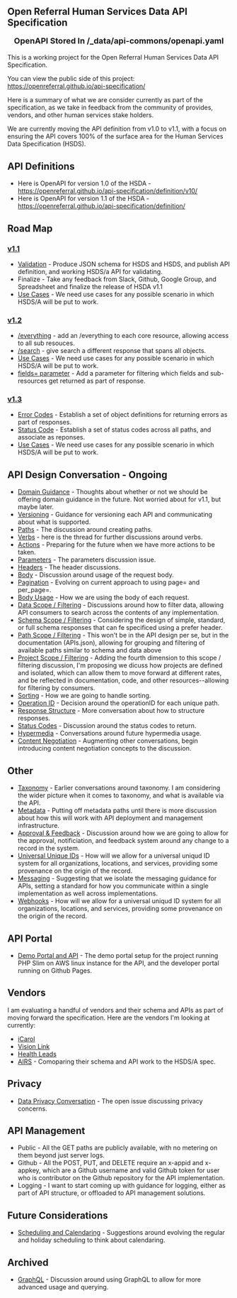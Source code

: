 ## Open Referral Human Services Data API Specification

<p align="center" style="font-size: 18px;"><strong>OpenAPI Stored In /_data/api-commons/openapi.yaml</strong></p>

This is a working project for the Open Referral Human Services Data API Specification.

You can view the public side of this project: https://openreferral.github.io/api-specification/

Here is a summary of what we are consider currently as part of the specification, as we take in feedback from the community of provides, vendors, and other human services stake holders.

We are currently moving the API definition from v1.0 to v1.1, with a focus on ensuring the API covers 100% of the surface area for the Human Services Data Specification (HSDS). 

## API Definitions

* Here is OpenAPI for version 1.0 of the HSDA - https://openreferral.github.io/api-specification/definition/v10/
* Here is OpenAPI for version 1.1 of the HSDA - https://openreferral.github.io/api-specification/definition/

## Road Map 

### [v1.1](https://github.com/openreferral/api-specification/issues?q=is%3Aissue+is%3Aopen+label%3Av1.1)

- [Validation](https://github.com/openreferral/api-specification/issues/43) - Produce JSON schema for HSDS and HSDS, and publish API definition, and working HSDS/a API for validating.
- Finalize - Take any feedback from Slack, Github, Google Group, and Spreadsheet and finalize the release of HSDA v1.1
- [Use Cases](https://github.com/openreferral/api-specification/issues/44) - We need use cases for any possible scenario in which HSDS/A will be put to work.

### [v1.2](https://github.com/openreferral/api-specification/issues?q=is%3Aissue+is%3Aopen+label%3Av1.2)

- [/everything](https://github.com/openreferral/api-specification/issues/45) - add an /everything to each core resource, allowing access to all sub resouces.
- [/search](https://github.com/openreferral/api-specification/issues/46) - give search a different response that spans all objects.
- [Use Cases](https://github.com/openreferral/api-specification/issues/44) - We need use cases for any possible scenario in which HSDS/A will be put to work.
- [fields= parameter]() - Add a parameter for filtering which fields and sub-resources get returned as part of response. 

### [v1.3](https://github.com/openreferral/api-specification/issues?q=is%3Aissue+is%3Aopen+label%3Av1.3)

- [Error Codes](https://github.com/openreferral/api-specification/issues/47) - Establish a set of object definitions for returning errors as part of responses.
- [Status Code](https://github.com/openreferral/api-specification/issues/48) - Establish a set of status codes across all paths, and associate as reponses.
- [Use Cases](https://github.com/openreferral/api-specification/issues/44) - We need use cases for any possible scenario in which HSDS/A will be put to work.

## API Design Conversation - Ongoing

* [Domain Guidance](https://github.com/openreferral/api-specification/issues/41) - Thoughts about whether or not we should be offering domain guidance in the future. Not worried about for v1.1, but maybe later.
* [Versioning](https://github.com/openreferral/api-specification/issues/8) - Guidance for versioning each API and communicating about what is supported.
* [Paths](https://github.com/openreferral/api-specification/issues/27) - The discussion around creating paths.
* [Verbs](https://github.com/openreferral/api-specification/issues/26) - here is the thread for further discussions around verbs.
* [Actions](https://github.com/openreferral/api-specification/issues/24) - Preparing for the future when we have more actions to be taken.
* [Parameters](https://github.com/openreferral/api-specification/issues/24) - The parameters discussion issue.
* [Headers](https://github.com/openreferral/api-specification/issues/5) - The header discussions.
* [Body](https://github.com/openreferral/api-specification/issues/25) - Discussion around usage of the request body.
* [Pagination](https://github.com/openreferral/api-specification/issues/10) - Evolving on current approach to using page= and per_page=.
* [Body Usage](https://github.com/openreferral/api-specification/issues/25) - How we are using the body of each request.
* [Data Scope / Filtering](https://github.com/openreferral/api-specification/issues/22) - Discussions around how to filter data, allowing API consumers to search across the contents of any implementation.
* [Schema Scope / Filtering](https://github.com/openreferral/api-specification/issues/21) - Considering the design of simple, standard, or full schema responses that can fe specificed using a prefer header.
* [Path Scope / Filtering](https://github.com/openreferral/api-specification/issues/38) - This won't be in the API design per se, but in the documentation (APIs.json), allowing for grouping and filtering of available paths similar to schema and data above
* [Project Scope / Filtering](https://github.com/openreferral/api-specification/issues/40) - Adding the fourth dimension to this scope / filtering discussion, I'm proposing we dicuss how projects are defined and isolated, which can allow them to move forward at different rates, and be reflected in documentation, code, and other resources--allowing for filtering by consumers.
* [Sorting](https://github.com/openreferral/api-specification/issues/12) - How we are going to handle sorting.
* [Operation ID](https://github.com/openreferral/api-specification/issues/4) - Decision around the operationID for each unique path.
* [Response Structure](https://github.com/openreferral/api-specification/issues/6) - More conversation about how to structure responses.
* [Status Codes](https://github.com/openreferral/api-specification/issues/3) - Discussion around the status codes to return.
* [Hypermedia](https://github.com/openreferral/api-specification/issues/7) - Conversations around future hypermedia usage.
* [Content Negotiation](https://github.com/openreferral/api-specification/issues/39) - Augmenting other conversations, begin introducing content negotiation concepts to the discussion.

## Other

* [Taxonomy](https://github.com/openreferral/api-specification/issues/19) - Earlier conversations around taxonomy. I am considering the wider picture when it comes to taxonomy, and what is available via the API.
* [Metadata](https://github.com/openreferral/api-specification/issues/28) - Putting off metadata paths until there is more discussion about how this will work with API deployment and management infrastructure.
* [Approval & Feedback](https://github.com/openreferral/api-specification/issues/34) - Discussion around how we are going to allow for the approval, notificiation, and feedback system around any change to a record in the system.
* [Universal Unique IDs](https://github.com/openreferral/api-specification/issues/35) - How will we allow for a universal uniqud ID system for all organizations, locations, and services, providing some provenance on the origin of the record.
* [Messaging](https://github.com/openreferral/api-specification/issues/37) - Suggesting that we isolate the messaging guidance for APIs, setting a standard for how you communicate within a single implementation as well across implementations.
* [Webhooks](https://github.com/openreferral/api-specification/issues/35) - How will we allow for a universal uniqud ID system for all organizations, locations, and services, providing some provenance on the origin of the record.

## API Portal

* [Demo Portal and API](http://developer.open.referral.adopta.agency/) - The demo portal setup for the project running PHP Slim on AWS linux instance for the API, and the developer portal running on Github Pages.

## Vendors

I am evaluating a handful of vendors and their schema and APIs as part of moving forward the specification. Here are the vendors I'm looking at currently:

* [iCarol](http://www.icarol.com)
* [Vision Link](http://visionlink.org/)
* [Health Leads](https://healthleadsusa.org/)
* [AIRS](https://github.com/openreferral/api-specification/issues/17) - Comoparing their schema and API work to the HSDS/A spec. 

## Privacy

* [Data Privacy Conversation](https://github.com/openreferral/api-specification/issues/20#issuecomment-303550584) - The open issue discussing privacy concerns.

## API Management

* Public - All the GET paths are publicly available, with no metering on them beyond just server logs.
* Github - All the POST, PUT, and DELETE require an x-appid and x-appkey, which are a Github username and valid Github token for user who is contributor on the Github repository for the API implementation.
* Logging - I want to start coming up with guidance for logging, either as part of API structure, or offloaded to API management solutions.

## Future Considerations

* [Scheduling and Calendaring](https://github.com/openreferral/api-specification/issues/23) - Suggestions around evolving the regular and holiday scheduling to think about calendaring.

## Archived

* [GraphQL](https://github.com/openreferral/api-specification/issues/9) - Discussion around using GraphQL to allow for more advanced usage and querying.

